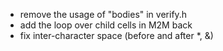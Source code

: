 - remove the usage of "bodies" in verify.h
- add the loop over child cells in M2M back
- fix inter-character space (before and after *, &)
